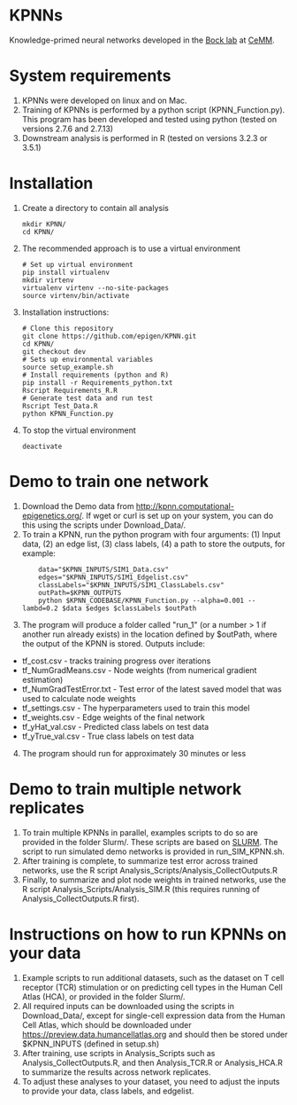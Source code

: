 # KPNNs
Knowledge-primed neural networks developed in the [Bock lab](http://medical-epigenomics.org) at [CeMM](http://cemm.at).

# System requirements
1. KPNNs were developed on linux and on Mac.
2. Training of KPNNs is performed by a python script (KPNN_Function.py). This program has been developed and tested using python (tested on versions 2.7.6 and 2.7.13) 
3. Downstream analysis is performed in R (tested on versions 3.2.3 or 3.5.1)

# Installation
1. Create a directory to contain all analysis
      ```
	  mkdir KPNN/
	  cd KPNN/
      ```
2. The recommended approach is to use a virtual environment
      ```
	  # Set up virtual environment
	  pip install virtualenv
	  mkdir virtenv
	  virtualenv virtenv --no-site-packages
	  source virtenv/bin/activate
      ```
3. Installation instructions:
	  ```
	  # Clone this repository
	  git clone https://github.com/epigen/KPNN.git
	  cd KPNN/
	  git checkout dev
	  # Sets up environmental variables
	  source setup_example.sh
	  # Install requirements (python and R)
	  pip install -r Requirements_python.txt
	  Rscript Requirements_R.R
	  # Generate test data and run test
	  Rscript Test_Data.R
	  python KPNN_Function.py
      ```
4. To stop the virtual environment
      ```
	  deactivate
      ```

# Demo to train one network
1. Download the Demo data from http://kpnn.computational-epigenetics.org/. If wget or curl is set up on your system, you can do this using the scripts under Download_Data/.
2. To train a KPNN, run the python program with four arguments: (1) Input data, (2) an edge list, (3) class labels, (4) a path to store the outputs, for example:
      ```
		  data="$KPNN_INPUTS/SIM1_Data.csv"
		  edges="$KPNN_INPUTS/SIM1_Edgelist.csv"
		  classLabels="$KPNN_INPUTS/SIM1_ClassLabels.csv"
		  outPath=$KPNN_OUTPUTS
          python $KPNN_CODEBASE/KPNN_Function.py --alpha=0.001 --lambd=0.2 $data $edges $classLabels $outPath
      ```
3. The program will produce a folder called "run_1" (or a number > 1 if another run already exists) in the location defined by $outPath, where the output of the KPNN is stored. Outputs include:
  - tf_cost.csv - tracks training progress over iterations
  - tf_NumGradMeans.csv - Node weights (from numerical gradient estimation)
  - tf_NumGradTestError.txt - Test error of the latest saved model that was used to calculate node weights
  - tf_settings.csv - The hyperparameters used to train this model
  - tf_weights.csv - Edge weights of the final network
  - tf_yHat_val.csv - Predicted class labels on test data
  - tf_yTrue_val.csv - True class labels on test data
4. The program should run for approximately 30 minutes or less
  
# Demo to train multiple network replicates
1. To train multiple KPNNs in parallel, examples scripts to do so are provided in the folder Slurm/. These scripts are based on [SLURM](slurm.schedmd.com). The script to run simulated demo networks is provided in run_SIM_KPNN.sh.
2. After training is complete, to summarize test error across trained networks, use the R script Analysis_Scripts/Analysis_CollectOutputs.R
3. Finally, to summarize and plot node weights in trained networks, use the R script Analysis_Scripts/Analysis_SIM.R (this requires running of Analysis_CollectOutputs.R first).

# Instructions on how to run KPNNs on your data
1. Example scripts to run additional datasets, such as the dataset on T cell receptor (TCR) stimulation or on predicting cell types in the Human Cell Atlas (HCA), or provided in the folder Slurm/.
2. All required inputs can be downloaded using the scripts in Download_Data/, except for single-cell expression data from the Human Cell Atlas, which should be downloaded under https://preview.data.humancellatlas.org and should then be stored under $KPNN_INPUTS (defined in setup.sh)
3. After training, use scripts in Analysis_Scripts such as Analysis_CollectOutputs.R, and then Analysis_TCR.R or Analysis_HCA.R to summarize the results across network replicates.
4. To adjust these analyses to your dataset, you need to adjust the inputs to provide your data, class labels, and edgelist.
